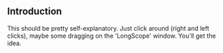 ## Introduction ##

This should be pretty self-explanatory.  Just click around (right and left clicks), maybe some dragging on the 'LongScope' window.  You'll get the idea.
